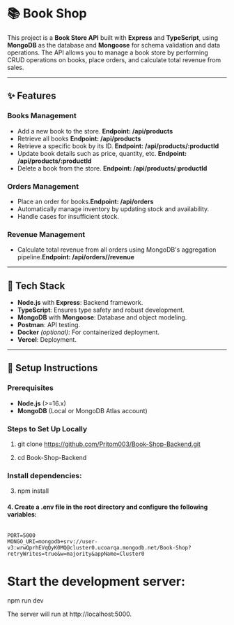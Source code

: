 # 📚 Book Shop 

This project is a **Book Store API** built with **Express** and **TypeScript**, using **MongoDB** as the database and **Mongoose** for schema validation and data operations. The API allows you to manage a book store by performing CRUD operations on books, place orders, and calculate total revenue from sales.

---

## ✨ **Features**

### **Books Management**
- Add a new book to the store.  **Endpoint: /api/products**
- Retrieve all books  **Endpoint: /api/products**
- Retrieve a specific book by its ID. **Endpoint: /api/products/:productId**
- Update book details such as price, quantity, etc. **Endpoint: /api/products/:productId**
- Delete a book from the store. **Endpoint: /api/products/:productId**

### **Orders Management**
- Place an order for books.**Endpoint: /api/orders**
- Automatically manage inventory by updating stock and availability.
- Handle cases for insufficient stock.

### **Revenue Management**
- Calculate total revenue from all orders using MongoDB's aggregation pipeline.**Endpoint: /api/orders//revenue**

---

## 🚀 **Tech Stack**
- **Node.js** with **Express**: Backend framework.
- **TypeScript**: Ensures type safety and robust development.
- **MongoDB** with **Mongoose**: Database and object modeling.
- **Postman**: API testing.
- **Docker** *(optional)*: For containerized deployment.
- **Vercel**: Deployment.

---

## 🔧 **Setup Instructions**

### Prerequisites
- **Node.js** (>=16.x)
- **MongoDB** (Local or MongoDB Atlas account)


### Steps to Set Up Locally
1. git clone https://github.com/Pritom003/Book-Shop-Backend.git

2. cd Book-Shop-Backend

### Install dependencies:

 3. npm install
#### 4. Create a .env file in the root directory and configure the following variables:
```

PORT=5000
MONGO_URI=mongodb+srv://user-v3:wrwQprhEVqQyK0MQ@cluster0.ucoarqa.mongodb.net/Book-Shop?retryWrites=true&w=majority&appName=Cluster0
```
# Start the development server:

npm run dev

The server will run at  http://localhost:5000.
